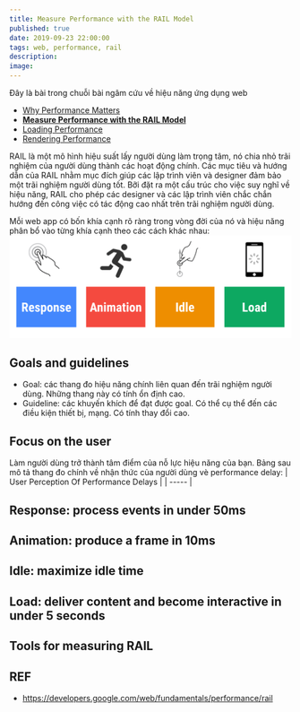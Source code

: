 ```yaml
---
title: Measure Performance with the RAIL Model
published: true
date: 2019-09-23 22:00:00
tags: web, performance, rail
description:
image:
---
```


Đây là bài trong chuỗi bài ngâm cứu về hiệu năng ứng dụng web

- [Why Performance Matters](https://thunguyen1012.github.io/posts/web_performance_why_it_matters.html)
- **[Measure Performance with the RAIL Model](https://thunguyen1012.github.io/posts/web_performance_rail.html)**
- [Loading Performance](https://thunguyen1012.github.io/posts/web_performance_loading_performance.html)
- [Rendering Performance](https://thunguyen1012.github.io/posts/web_performance_rendering_performance.html)

RAIL là một mô hình hiệu suất lấy người dùng làm trọng tâm, nó chia nhỏ trãi nghiệm của người dùng thành các hoạt động chính. Các mục tiêu và hướng dẫn của RAIL nhằm mục đích giúp các lập trình viên và designer đảm bảo một trãi nghiệm người dùng tốt. Bỡi đặt ra một cấu trúc cho việc suy nghĩ về hiệu năng, RAIL cho phép các designer và các lập trình viên chắc chắn hướng đến công việc có tác động cao nhất trên trãi nghiệm người dùng.

Mỗi web app có bốn khía cạnh rõ ràng trong vòng đời của nó và hiệu năng phân bổ vào từng khía cạnh theo các cách khác nhau:
![4 part of RAIL performance model](./img/rail.png '4 part of RAIL performance model')

## Goals and guidelines
- Goal: các thang đo hiệu năng chính liên quan đến trãi nghiệm người dùng. Những thang này có tính ổn định cao.
- Guideline: các khuyến khích để đạt được goal. Có thể cụ thể đến các điều kiện thiết bị, mạng. Có tính thay đổi cao.

## Focus on the user
Làm người dùng trở thành tâm điểm của nỗ lực hiệu năng của bạn. Bảng sau mô tả thang đo chính về nhận thức của người dùng vè performance delay:
| User Perception Of Performance Delays |
| ----- |

## Response: process events in under 50ms

## Animation: produce a frame in 10ms

## Idle: maximize idle time

## Load: deliver content and become interactive in under 5 seconds

## Tools for measuring RAIL

## REF

- https://developers.google.com/web/fundamentals/performance/rail
